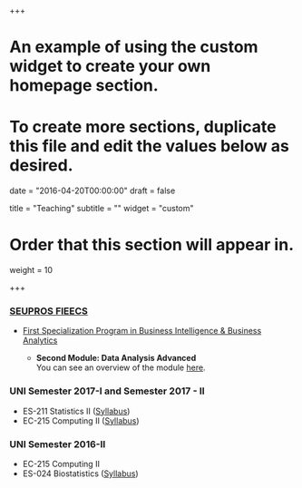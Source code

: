 +++
# An example of using the custom widget to create your own homepage section.
# To create more sections, duplicate this file and edit the values below as desired.

date = "2016-04-20T00:00:00"
draft = false

title = "Teaching"
subtitle = ""
widget = "custom"

# Order that this section will appear in.
weight = 10

+++

### [SEUPROS FIEECS](http://www.seupros.uni.edu.pe)  

* [First Specialization Program in Business Intelligence & Business Analytics](http://www.seupros.uni.edu.pe/index.php/programas/pebiba) 

	* **Second Module: Data Analysis Advanced** <br/> You can see an overview of the module [here](/pdf/Modulo2.pdf).

### UNI Semester 2017-I and Semester 2017 - II

* ES-211 Statistics II ([Syllabus](/pdf/Silabo-Estad2-VR.pdf))
* EC-215 Computing II ([Syllabus](/pdf/Silabo-CompuII-2017.pdf))

### UNI Semester 2016-II 

* EC-215 Computing II
* ES-024 Biostatistics ([Syllabus](/pdf/Silabo-Bioestadistica.pdf))